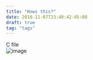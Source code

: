 ```yaml
---
title: "Hows this?"
date: 2018-11-07T23:40:42-05:00
draft: true
tag: "tags"
---
```


C file  
![image](images/creek.jpg)

